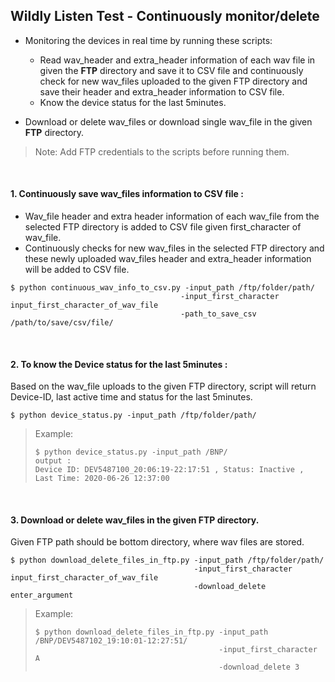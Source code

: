 ## Wildly Listen Test - Continuously monitor/delete

- Monitoring the devices in real time by running these scripts:
  - Read wav_header and extra_header information of each wav file in given the **FTP** directory and save it to CSV file and continuously check for new wav_files uploaded to the given FTP directory and save their header and extra_header information to CSV file.
  - Know the device status for the last 5minutes.

- Download or delete wav_files or download single wav_file in the given **FTP** directory.

> Note: Add FTP credentials to the scripts before running them.

<br>

#### 1. Continuously save wav_files information to CSV file :
-  Wav_file header and extra header information of each wav_file from the selected FTP directory is added to CSV file given first_character of wav_file.
- Continuously checks for new wav_files in the selected FTP directory and these newly uploaded wav_files header and extra_header information will be added to CSV file.
        
 ```shell
$ python continuous_wav_info_to_csv.py -input_path /ftp/folder/path/
                                       -input_first_character input_first_character_of_wav_file
                                       -path_to_save_csv /path/to/save/csv/file/
```

<br>

#### 2. To know the Device status for the last 5minutes :
Based on the wav_file uploads to the given FTP directory, script will return Device-ID, last active time and status for the last 5minutes.

```shell
$ python device_status.py -input_path /ftp/folder/path/
```

> Example: 
> ```shell
> $ python device_status.py -input_path /BNP/
> output :
> Device ID: DEV5487100_20:06:19-22:17:51 , Status: Inactive , Last Time: 2020-06-26 12:37:00
> ```

<br>

#### 3. Download or delete wav_files in the given **FTP** directory.
Given FTP path should be bottom directory, where wav files are stored.

```shell
$ python download_delete_files_in_ftp.py -input_path /ftp/folder/path/
                                         -input_first_character input_first_character_of_wav_file 
                                         -download_delete enter_argument
```

> Example:
> ```shell
> $ python download_delete_files_in_ftp.py -input_path /BNP/DEV5487102_19:10:01-12:27:51/
>                                          -input_first_character A
>                                          -download_delete 3
> ```